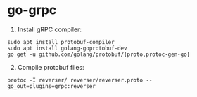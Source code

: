 # go-grpc

1. Install gRPC compiler:
```
sudo apt install protobuf-compiler
sudo apt install golang-goprotobuf-dev
go get -u github.com/golang/protobuf/{proto,protoc-gen-go}
```

2. Compile protobuf files:
```
protoc -I reverser/ reverser/reverser.proto --go_out=plugins=grpc:reverser
```